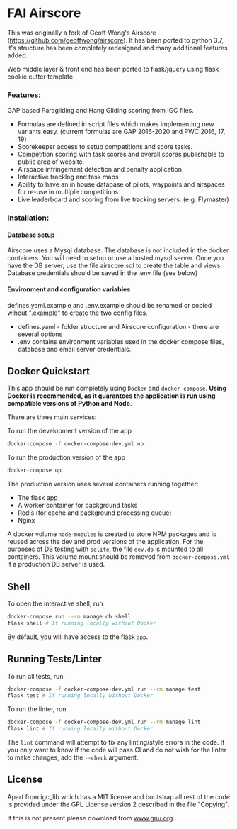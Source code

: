 # FAI Airscore

This was originally a fork of Geoff Wong's Airscore (https://github.com/geoffwong/airscore).
It has been ported to python 3.7, it's structure has been completely redesigned and many additional features added.

Web middle layer & front end has been ported to flask/jquery using flask cookie cutter template.

### Features:
GAP based Paragliding and Hang Gliding scoring from IGC files.
- Formulas are defined in script files which makes implementing new variants easy. (current formulas are GAP 2016-2020 and PWC 2016, 17, 19)
- Scorekeeper access to setup competitions and score tasks.
- Competition scoring with task scores and overall scores publishable to public area of website.
- Airspace infringement detection and penalty application
- Interactive tracklog and task maps
- Ability to have an in house database of pilots, waypoints and airspaces for re-use in multiple competitions
- Live leaderboard and scoring from live tracking servers. (e.g. Flymaster)
 

### Installation:

#### Database setup
Airscore uses a Mysql database. The database is not included in the docker containers. You will need to setup or use a hosted mysql server.
Once you have the DB server, use the file airscore.sql to create the table and views. Database credentials should be saved in the .env file (see below)

#### Environment and configuration variables
defines.yaml.example and .env.example should be renamed or copied wihout ".example" to create the two config files.
- defines.yaml - folder structure and Airscore configuration - there are several options
- .env contains environment variables used in the docker compose files, database and email server credentials.

## Docker Quickstart

This app should be run completely using `Docker` and `docker-compose`. **Using Docker is recommended, as it guarantees the application is run using compatible versions of Python and Node**.

There are three main services:

To run the development version of the app

```bash
docker-compose -f docker-compose-dev.yml up
```

To run the production version of the app

```bash
docker-compose up

```

The production version uses several containers running together:
- The flask app
- A worker container for background tasks
- Redis (for cache and background processing queue)
- Nginx

A docker volume `node-modules` is created to store NPM packages and is reused across the dev and prod versions of the application. For the purposes of DB testing with `sqlite`, the file `dev.db` is mounted to all containers. This volume mount should be removed from `docker-compose.yml` if a production DB server is used.

## Shell

To open the interactive shell, run

```bash
docker-compose run --rm manage db shell
flask shell # If running locally without Docker
```

By default, you will have access to the flask `app`.

## Running Tests/Linter

To run all tests, run

```bash
docker-compose -f docker-compose-dev.yml run --rm manage test
flask test # If running locally without Docker
```

To run the linter, run

```bash
docker-compose -f docker-compose-dev.yml run --rm manage lint
flask lint # If running locally without Docker
```

The `lint` command will attempt to fix any linting/style errors in the code. If you only want to know if the code will pass CI and do not wish for the linter to make changes, add the `--check` argument.

## License
Apart from igc_lib which has a MIT license and bootstrap all rest of the code is provided under the GPL License version 2 described in the file "Copying".

If this is not present please download from www.gnu.org.